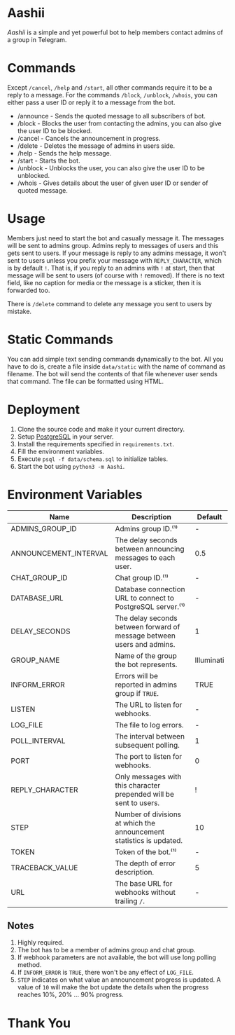 # Aashii

_Aashii_ is a simple and yet powerful bot to help members contact admins of a group in Telegram.

# Commands

Except `/cancel`, `/help` and `/start`, all other commands require it to be a reply to a message. For the commands `/block`, `/unblock`, `/whois`, you can either pass a user ID or reply it to a message from the bot.

- /announce - Sends the quoted message to all subscribers of bot.
- /block - Blocks the user from contacting the admins, you can also give the user ID to be blocked.
- /cancel - Cancels the announcement in progress.
- /delete - Deletes the message of admins in users side.
- /help - Sends the help message.
- /start - Starts the bot.
- /unblock - Unblocks the user, you can also give the user ID to be unblocked.
- /whois - Gives details about the user of given user ID or sender of quoted message.

# Usage

Members just need to start the bot and casually message it. The messages will be sent to admins group.
Admins reply to messages of users and this gets sent to users. If your message is reply to any admins message, it won't sent to users unless you prefix your message with `REPLY_CHARACTER`, which is by default `!`.
That is, if you reply to an admins with `!` at start, then that message will be sent to users (of course with `!` removed).
If there is no text field, like no caption for media or the message is a sticker, then it is forwarded too.

There is `/delete` command to delete any message you sent to users by mistake.

# Static Commands

You can add simple text sending commands dynamically to the bot.
All you have to do is, create a file inside `data/static` with the name of command as filename.
The bot will send the contents of that file whenever user sends that command.
The file can be formatted using HTML.

# Deployment

1. Clone the source code and make it your current directory.
2. Setup [PostgreSQL](https://www.postgresql.org) in your server.
3. Install the requirements specified in `requirements.txt`.
4. Fill the environment variables.
5. Execute `psql -f data/schema.sql` to initialize tables.
6. Start the bot using `python3 -m Aashi`.

# Environment Variables

| Name                  | Description                                                            | Default    |
| --------------------- | ---------------------------------------------------------------------- | ---------- |
| ADMINS_GROUP_ID       | Admins group ID.⁽¹⁾                                                    | -          |
| ANNOUNCEMENT_INTERVAL | The delay seconds between announcing messages to each user.            | 0.5        |
| CHAT_GROUP_ID         | Chat group ID.⁽¹⁾                                                      | -          |
| DATABASE_URL          | Database connection URL to connect to PostgreSQL server.⁽¹⁾            | -          |
| DELAY_SECONDS         | The delay seconds between forward of message between users and admins. | 1          |
| GROUP_NAME            | Name of the group the bot represents.                                  | Illuminati |
| INFORM_ERROR          | Errors will be reported in admins group if `TRUE`.                     | TRUE       |
| LISTEN                | The URL to listen for webhooks.                                        | -          |
| LOG_FILE              | The file to log errors.                                                | -          |
| POLL_INTERVAL         | The interval between subsequent polling.                               | 1          |
| PORT                  | The port to listen for webhooks.                                       | 0          |
| REPLY_CHARACTER       | Only messages with this character prepended will be sent to users.     | !          |
| STEP                  | Number of divisions at which the announcement statistics is updated.   | 10         |
| TOKEN                 | Token of the bot.⁽¹⁾                                                   | -          |
| TRACEBACK_VALUE       | The depth of error description.                                        | 5          |
| URL                   | The base URL for webhooks without trailing `/`.                        | -          |

## Notes

1. Highly required.
2. The bot has to be a member of admins group and chat group.
3. If webhook parameters are not available, the bot will use long polling method.
4. If `INFORM_ERROR` is `TRUE`, there won't be any effect of `LOG_FILE`.
5. `STEP` indicates on what value an announcement progress is updated. A value of `10` will make the bot update the details when the progress reaches 10%, 20% … 90% progress.

# Thank You
